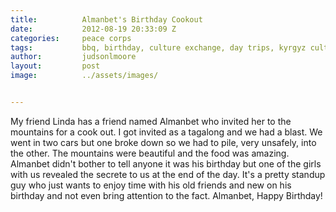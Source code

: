 ```yaml
---
title:			Almanbet's Birthday Cookout
date:			2012-08-19 20:33:09 Z
categories:		peace corps
tags:			bbq, birthday, culture exchange, day trips, kyrgyz culture, kyrgyzstan, mountains, nature
author:			judsonlmoore
layout:			post
image:			../assets/images/


---
```


My friend Linda has a friend named Almanbet who invited her to the mountains for a cook out. I got invited as a tagalong and we had a blast. We went in two cars but one broke down so we had to pile, very unsafely, into the other. The mountains were beautiful and the food was amazing. Almanbet didn't bother to tell anyone it was his birthday but one of the girls with us revealed the secrete to us at the end of the day. It's a pretty standup guy who just wants to enjoy time with his old friends and new on his birthday and not even bring attention to the fact. Almanbet, Happy Birthday!

<!--[gallery link="file"]-->
